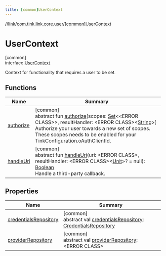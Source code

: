 ```yaml
---
title: [common]UserContext
---
```

//[link](../../../index.html)/[com.tink.link.core.user](../index.html)/[[common]UserContext](index.html)



# UserContext



[common]\
interface [UserContext](index.html)

Context for functionality that requires a user to be set.



## Functions


| Name | Summary |
|---|---|
| [authorize](authorize.html) | [common]<br>abstract fun [authorize](authorize.html)(scopes: [Set](https://kotlinlang.org/api/latest/jvm/stdlib/kotlin.collections/-set/index.html)&lt;&lt;ERROR CLASS&gt;&gt;, resultHandler: &lt;ERROR CLASS&gt;&lt;[String](https://kotlinlang.org/api/latest/jvm/stdlib/kotlin/-string/index.html)&gt;)<br>Authorize your user towards a new set of scopes. These scopes needs to be enabled for your TinkConfiguration.oAuthClientId. |
| [handleUri](handle-uri.html) | [common]<br>abstract fun [handleUri](handle-uri.html)(uri: &lt;ERROR CLASS&gt;, resultHandler: &lt;ERROR CLASS&gt;&lt;[Unit](https://kotlinlang.org/api/latest/jvm/stdlib/kotlin/-unit/index.html)&gt;? = null): [Boolean](https://kotlinlang.org/api/latest/jvm/stdlib/kotlin/-boolean/index.html)<br>Handle a third-party callback. |


## Properties


| Name | Summary |
|---|---|
| [credentialsRepository](credentials-repository.html) | [common]<br>abstract val [credentialsRepository](credentials-repository.html): [CredentialsRepository](../../com.tink.link.core.credentials/[common]-credentials-repository/index.html) |
| [providerRepository](provider-repository.html) | [common]<br>abstract val [providerRepository](provider-repository.html): &lt;ERROR CLASS&gt; |

